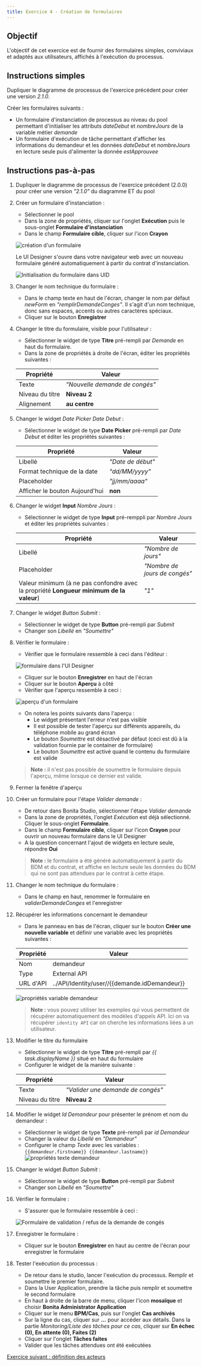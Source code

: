 ```yaml
---
title: Exercice 4 - Création de formulaires
---
```


## Objectif

L'objectif de cet exercice est de fournir des formulaires simples, conviviaux et adaptés aux utilisateurs, affichés à l'exécution du processus.

## Instructions simples

Dupliquer le diagramme de processus de l'exercice précédent pour créer une version *2.1.0*.

Créer les formulaires suivants :
- Un formulaire d'instanciation de processus au niveau du pool permettant d'initialiser les attributs *dateDebut* et *nombreJours* de la variable métier *demande*
- Un formulaire d'exécution de tâche permettant d'afficher les informations du demandeur et les données *dateDebut* et *nombreJours* en lecture seule puis d'alimenter la donnée *estApprouvee*

## Instructions pas-à-pas
1. Dupliquer le diagramme de processus de l'exercice précédent (2.0.0) pour créer une version *"2.1.0"* du diagramme ET du pool
1. Créer un formulaire d'instanciation :
   - Sélectionner le pool
   - Dans la zone de propriétés, cliquer sur l'onglet **Exécution** puis le sous-onglet **Formulaire d'instanciation**
   - Dans le champ **Formulaire cible**, cliquer sur l'icon **Crayon**
   
   ![création d'un formulaire](images/ex03/ex3_01.png)
   
   Le UI Designer s'ouvre dans votre navigateur web avec un nouveau formulaire généré automatiquement à partir du contrat d'instanciation.
   
   ![Initialisation du formulaire dans UID](images/ex03/ex3_02.png)
   
1. Changer le nom technique du formulaire :
   - Dans le champ texte en haut de l'écran, changer le nom par défaut *newForm* en *"remplirDemandeConges"*. Il s'agit d'un nom technique, donc sans espaces, accents ou autres caractères spéciaux.
   - Cliquer sur le bouton **Enregistrer**
1. Changer le titre du formulaire, visible pour l'utilisateur :
   - Sélectionner le widget de type **Titre** pré-rempli par *Demande* en haut du formulaire.
   - Dans la zone de propriétés à droite de l'écran, éditer les propriétés suivantes :

   Propriété | Valeur
   --------- | ------
   Texte | *"Nouvelle demande de congés"*
   Niveau du titre | **Niveau 2**
   Alignement | **au centre**

1. Changer le widget *Date Picker* *Date Debut* :
   - Sélectionner le widget de type **Date Picker** pré-rempli par *Date Debut* et éditer les propriétés suivantes :

   Propriété | Valeur
   --------- | ------
   Libellé | *"Date de début"*
   Format technique de la date | *"dd/MM/yyyy"*
   Placeholder | *"jj/mm/aaaa"*
   Afficher le bouton Aujourd'hui | **non**

1. Changer le widget **Input** *Nombre Jours* :
   - Sélectionner le widget de type **Input** pré-remppli par *Nombre Jours* et éditer les propriétés suivantes :

   Propriété | Valeur
   --------- | ------
   Libellé | *"Nombre de jours"*
   Placeholder | *"Nombre de jours de congés"*
   Valeur minimum (à ne pas confondre avec la propriété **Longueur minimum de la valeur**) | *"1"*

1. Changer le widget *Button* *Submit* :
   - Sélectionner le widget de type **Button** pré-rempli par *Submit*
   - Changer son *Libellé* en *"Soumettre"*

1. Vérifier le formulaire :
   - Vérifier que le formulaire ressemble à ceci dans l'éditeur :
   
   ![formulaire dans l'UI Designer](images/ex03/ex3_05.png)
   
   - Cliquer sur le bouton **Enregistrer** en haut de l'écran
   - Cliquer sur le bouton **Aperçu** à côté
   - Vérifier que l'aperçu ressemble à ceci :
   
   ![aperçu d'un formulaire](images/ex03/ex3_06.png)
   
   - On notera les points suivants dans l'aperçu :
     - Le widget présentant l'erreur n'est pas visible
     - Il est possible de tester l'aperçu sur différents appareils, du téléphone mobile au grand écran
     - Le bouton *Soumettre* est désactivé par défaut (ceci est dû à la validation fournie par le container de formulaire)
     - Le bouton *Soumettre* est activé quand le contenu du formulaire est valide  

   > **Note :** il n'est pas possible de soumettre le formulaire depuis l'aperçu, même lorsque ce dernier est valide.

1. Fermer la fenêtre d'aperçu

1. Créer un formulaire pour l'étape *Valider demande* :
   - De retour dans Bonita Studio, sélectionner l'étape *Valider demande*
   - Dans la zone de propriétés, l'onglet *Exécution* est déjà sélectionné. Cliquer le sous-onglet **Formulaire**.
   - Dans le champ  **Formulaire cible**, cliquer sur l'icon **Crayon** pour ouvrir un nouveau formulaire dans le UI Designer
   - A la question concernant l'ajout de widgets en lecture seule, répondre **Oui** 

   > **Note :** le formulaire a été généré automatiquement à partir du BDM et du contrat, et affiche en lecture seule les données du BDM qui ne sont pas attendues par le contrat à cette étape.

1. Changer le nom technique du formulaire :
   - Dans le champ en haut, renommer le formulaire en *validerDemandeConges* et l'enregistrer

1. Récupérer les informations concernant le demandeur
   - Dans le panneau en bas de l'écran, cliquer sur le bouton **Créer une nouvelle variable** et définir une variable avec les propriétés suivantes :

   Propriété | Valeur
   --------- | ------
   Nom | demandeur
   Type | External API
   URL d'API | ../API/Identity/user//{{demande.idDemandeur}}

   ![propriétés variable demandeur](images/ex03/ex3_03.png)
   > **Note :** vous pouvez utiliser les exemples qui vous permettent de récupérer automatiquement des modèles d'appels API. Ici on va récupérer `identity API` car on cherche les informations liées à un utilisateur.

1. Modifier le titre du formulaire
   - Sélectionner le widget de type **Titre** pré-rempli par *{{ task.displayName }}* situé en haut du formulaire
   - Configurer le widget de la manière suivante :

   Propriété | Valeur
   --------- | ------
   Texte | *"Valider une demande de congés"*
   Niveau du titre | **Niveau 2**

1. Modifier le widget *Id Demandeur* pour présenter le prénom et nom du demandeur :
   - Sélectionner le widget de type **Texte** pré-rempli par *id Demandeur* 
   - Changer la valeur du *Libellé* en *"Demandeur"*
   - Configurer le champ *Texte* avec les variables : `{{demandeur.firstname}} {{demandeur.lastname}}`
     ![propriétés texte demandeur](images/ex03/ex3_04.png)

1. Changer le widget *Button* *Submit* :
   - Sélectionner le widget de type **Button** pré-rempli par *Submit*
   - Changer son *Libellé* en *"Soumettre"*

1. Vérifier le formulaire :
   - S'assurer que le formulaire ressemble à ceci :
   
   ![Formulaire de validation / refus de la demande de congés](images/ex03/ex3_08.png)

1. Enregistrer le formulaire :
    - Cliquer sur le bouton **Enregistrer** en haut au centre de l'écran pour enregistrer le formulaire

1. Tester l'exécution du processus :
   - De retour dans le studio, lancer l'exécution du processus. Remplir et soumettre le premier formulaire.
   - Dans la User Application, prendre la tâche puis remplir et soumettre le second formulaire
   - En haut à droite de la barre de menu, cliquer l'icon **mosaïque** et choisir **Bonita Administrator Application**
   - Cliquer sur le menu **BPM/Cas**, puis sur l'onglet **Cas archivés**
   - Sur la ligne du cas, cliquer sur **...** pour accéder aux détails. Dans la partie *Monitoring/Liste des tâches pour ce cas*, cliquer sur **En échec (0), En attente (0), Faites (2)**
   - Cliquer sur l'onglet **Tâches faites**
   - Valider que les tâches attendues ont été exécutées

[Exercice suivant : définition des acteurs](05-actors.md)
